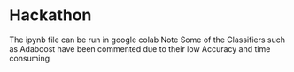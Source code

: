 # Hackathon
The ipynb file can be run in google colab
Note Some of the Classifiers such as Adaboost have been commented due to their low Accuracy and time consuming
